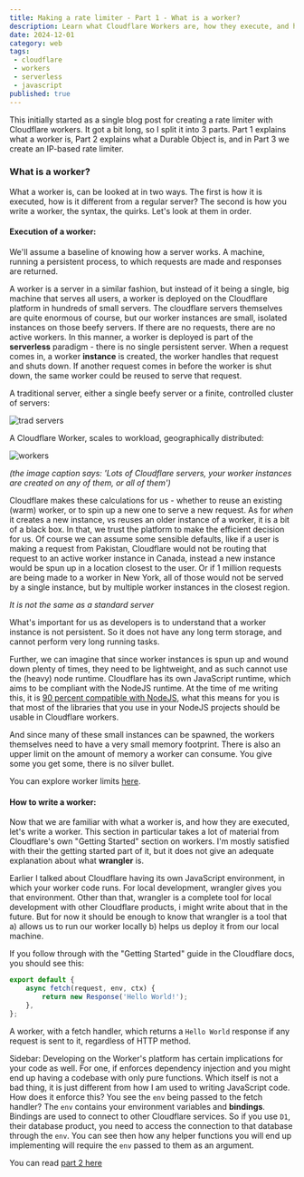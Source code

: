 ```yaml
---
title: Making a rate limiter - Part 1 - What is a worker?
description: Learn what Cloudflare Workers are, how they execute, and how to write your first worker
date: 2024-12-01
category: web
tags:
 - cloudflare
 - workers
 - serverless
 - javascript
published: true
---
```

This initially started as a single blog post for creating a rate limiter with Cloudflare workers. It got a bit long, so I split it into 3 parts. Part 1 explains what a worker is, Part 2 explains what a Durable Object is, and in Part 3 we create an IP-based rate limiter.
### What is a worker?

What a worker is, can be looked at in two ways. The first is how it is executed, how is it different from a regular server? The second is how you write a worker, the syntax, the quirks. Let's look at them in order.

#### Execution of a worker:
We'll assume a baseline of knowing how a server works. A machine, running a persistent process, to which requests are made and responses are returned.

A worker is a server in a similar fashion, but instead of it being a single, big machine that serves all users, a worker is deployed on the Cloudflare platform in hundreds of small servers. The cloudflare servers themselves are quite enormous of course, but our worker instances are small, isolated instances on those beefy servers. If there are no requests, there are no active workers. In this manner, a worker is deployed is part of the **serverless** paradigm - there is no single persistent server. When a request comes in, a worker **instance** is created, the worker handles that request and shuts down. If another request comes in before the worker is shut down, the same worker could be reused to serve that request.

A traditional server, either a single beefy server or a finite, controlled cluster of servers:

![trad servers](/trad-servers.png)

A Cloudflare Worker, scales to workload, geographically distributed:

![workers](/workers.png)

*(the image caption says: 'Lots of Cloudflare servers, your worker instances are created on any of them, or all of them')*

Cloudflare makes these calculations for us - whether to reuse an existing (warm) worker, or to spin up a new one to serve a new request. As for *when* it creates a new instance, vs reuses an older instance of a worker, it is a bit of a black box. In that, we trust the platform to make the efficient decision for us. Of course we can assume some sensible defaults, like if a user is making a request from Pakistan, Cloudflare would not be routing that request to an active worker instance in Canada, instead a new instance would be spun up in a location closest to the user. Or if 1 million requests are being made to a worker in New York, all of those would not be served by a single instance, but by multiple worker instances in the closest region.

*It is not the same as a standard server*

What's important for us as developers is to understand that a worker instance is not persistent. So it does not have any long term storage, and cannot perform very long running tasks.

Further, we can imagine that since worker instances is spun up and wound down plenty of times, they need to be lightweight, and as such cannot use the (heavy) node runtime. Cloudflare has its own JavaScript runtime, which aims to be compliant with the NodeJS runtime. At the time of me writing this, it is [90 percent compatible with NodeJS](https://workers-NodeJS-compat-matrix.pages.dev/), what this means for you is that most of the libraries that you use in your NodeJS projects should be usable in Cloudflare workers.

And since many of these small instances can be spawned, the workers themselves need to have a very small memory footprint. There is also an upper limit on the amount of memory a worker can consume. You give some you get some, there is no silver bullet.

You can explore worker limits [here](https://developers.cloudflare.com/workers/platform/limits/).

#### How to write a worker:

Now that we are familiar with what a worker is, and how they are executed, let's write a worker. This section in particular takes a lot of material from Cloudflare's own "Getting Started" section on workers. I'm mostly satisfied with their the getting started part of it, but it does not give an adequate explanation about what **wrangler** is.

Earlier I talked about Cloudflare having its own JavaScript environment, in which your worker code runs. For local development, wrangler gives you that environment. Other than that, wrangler is a complete tool for local development with other Cloudflare products, i might write about that in the future. But for now it should be enough to know that wrangler is a tool that a) allows us to run our worker locally b) helps us deploy it from our local machine.

If you follow through with the "Getting Started" guide in the Cloudflare docs, you should see this:

```javascript
export default {
	async fetch(request, env, ctx) {
		return new Response('Hello World!');
	},
};
```

A worker, with a fetch handler, which returns a `Hello World` response if any request is sent to it, regardless of HTTP method.

Sidebar: Developing on the Worker's platform has certain implications for your code as well. For one, if enforces dependency injection and you might end up having a codebase with only pure functions. Which itself is not a bad thing, it is just different from how I am used to writing JavaScript code. How does it enforce this? You see the `env` being passed to the fetch handler? The `env` contains your environment variables and **bindings**. Bindings are used to connect to other Cloudflare services. So if you use `D1`, their database product, you need to access the connection to that database through the `env`.  You can see then how any helper functions you will end up implementing will require the `env` passed to them as an argument.


You can read [part 2 here](https://wahab.vercel.app/blog/a-serverless-server)
